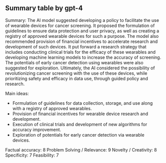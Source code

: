 ## Summary table by gpt-4
Summary: 
The AI model suggested developing a policy to facilitate the use of wearable devices for cancer screening. It proposed the formulation of guidelines to ensure data protection and user privacy, as well as creating a registry of approved wearable devices for such a purpose. The model also recommended provision of financial incentives to accelerate research and development of such devices. It put forward a research strategy that includes conducting clinical trials for the efficacy of these wearables and developing machine learning models to increase the accuracy of screening. The potentials of early cancer detection using wearables were also suggested for exploration. Ultimately, the AI considered the possibility of revolutionizing cancer screening with the use of these devices, while prioritizing safety and efficacy in data use, through guided policy and research.

Main ideas: 
- Formulation of guidelines for data collection, storage, and use along with a registry of approved wearables.
- Provision of financial incentives for wearable device research and development.
- Execution of clinical trials and development of new algorithms for accuracy improvement.
- Exploration of potentials for early cancer detection via wearable devices.

Factual accuracy: 8
Problem Solving / Relevance: 9
Novelty / Creativity: 8
Specificity: 7
Feasibility: 7